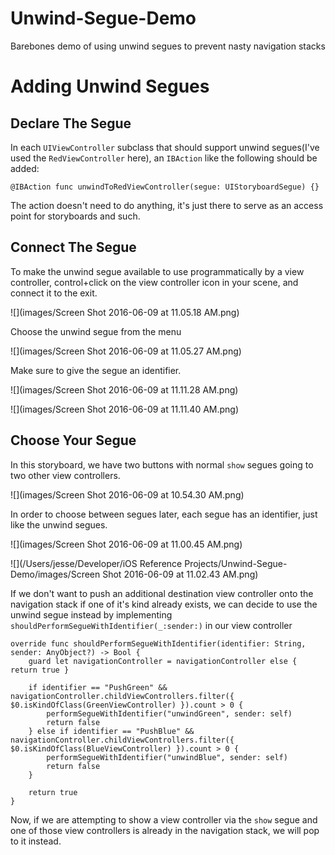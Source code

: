 # Unwind-Segue-Demo
Barebones demo of using unwind segues to prevent nasty navigation stacks

# Adding Unwind Segues

## Declare The Segue

In each `UIViewController` subclass that should support unwind segues(I've used the `RedViewController` here), an `IBAction` like the following should be added:

```
@IBAction func unwindToRedViewController(segue: UIStoryboardSegue) {}
```

The action doesn't need to do anything, it's just there to serve as an access point for storyboards and such.

## Connect The Segue

To make the unwind segue available to use programmatically by a view controller, control+click on the view controller icon in your scene, and connect it to the exit.

![](images/Screen Shot 2016-06-09 at 11.05.18 AM.png)

Choose the unwind segue from the menu

![](images/Screen Shot 2016-06-09 at 11.05.27 AM.png)

Make sure to give the segue an identifier.

![](images/Screen Shot 2016-06-09 at 11.11.28 AM.png)

![](images/Screen Shot 2016-06-09 at 11.11.40 AM.png)

## Choose Your Segue

In this storyboard, we have two buttons with normal `show` segues going to two other view controllers.

![](images/Screen Shot 2016-06-09 at 10.54.30 AM.png)

In order to choose between segues later, each segue has an identifier, just like the unwind segues.

![](images/Screen Shot 2016-06-09 at 11.00.45 AM.png)

![](/Users/jesse/Developer/iOS Reference Projects/Unwind-Segue-Demo/images/Screen Shot 2016-06-09 at 11.02.43 AM.png)

If we don't want to push an additional destination view controller onto the navigation stack if one of it's kind already exists, we can decide to use the unwind segue instead by implementing `shouldPerformSegueWithIdentifier(_:sender:)` in our view controller

```
override func shouldPerformSegueWithIdentifier(identifier: String, sender: AnyObject?) -> Bool {
    guard let navigationController = navigationController else { return true }

    if identifier == "PushGreen" && navigationController.childViewControllers.filter({ $0.isKindOfClass(GreenViewController) }).count > 0 {
        performSegueWithIdentifier("unwindGreen", sender: self)
        return false
    } else if identifier == "PushBlue" && navigationController.childViewControllers.filter({ $0.isKindOfClass(BlueViewController) }).count > 0 {
        performSegueWithIdentifier("unwindBlue", sender: self)
        return false
    }

    return true
}
```

Now, if we are attempting to show a view controller via the `show` segue and one of those view controllers is already in the navigation stack, we will pop to it instead.